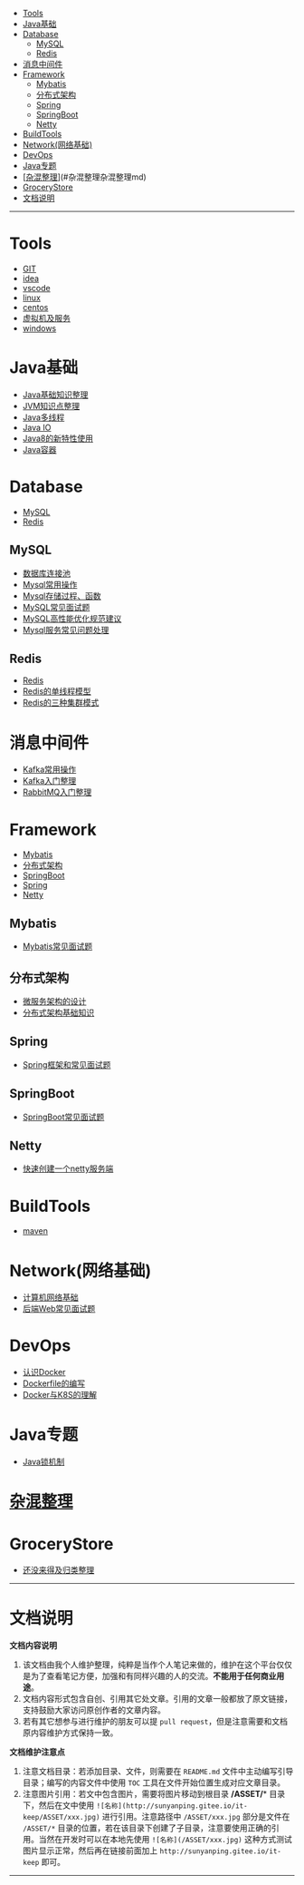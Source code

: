 <!-- TOC -->

- [Tools](#tools)
- [Java基础](#java基础)
- [Database](#database)
  - [MySQL](#mysql)
  - [Redis](#redis)
- [消息中间件](#消息中间件)
- [Framework](#framework)
  - [Mybatis](#mybatis)
  - [分布式架构](#分布式架构)
  - [Spring](#spring)
  - [SpringBoot](#springboot)
  - [Netty](#netty)
- [BuildTools](#buildtools)
- [Network(网络基础)](#network网络基础)
- [DevOps](#devops)
- [Java专题](#java专题)
- [[杂混整理](杂混整理.md)](#杂混整理杂混整理md)
- [GroceryStore](#grocerystore)
- [文档说明](#文档说明)

<!-- /TOC -->

***

# Tools
*  [GIT](Tools/GIT.md)
*  [idea](Tools/idea.md)
*  [vscode](Tools/vscode.md)
*  [linux](Tools/linux.md)
*  [centos](Tools/centos.md)
*  [虚拟机及服务](Tools/虚拟机及服务.md)
*  [windows](Tools/windows.md)

# Java基础
* [Java基础知识整理](Java基础/Java基础知识整理.md)
* [JVM知识点整理](Java基础/JVM知识点整理.md)
* [Java多线程](Java基础/Java多线程.md)
* [Java IO](Java基础/Java%20IO.md)
* [Java8的新特性使用](Java基础/Java8的新特性使用.md)
* [Java容器](Java基础/Java容器.md)

# Database
- [MySQL](#MySQL)
- [Redis](#Redis)
## MySQL
* [数据库连接池](Database/MySQL/数据库连接池.md)
* [Mysql常用操作](Database/MySQL/Mysql常用的操作.md)
* [Mysql存储过程、函数](Database/MySQL/Mysql存储过程、函数.md)
* [MySQL常见面试题](Database/MySQL/MySQL常见面试题.md)
* [MySQL高性能优化规范建议](Database/MySQL/MySQL高性能优化规范建议.md)
* [Mysql服务常见问题处理](Database/MySQL/Mysql服务常见问题处理.md)
## Redis
* [Redis](Database/Redis/Redis.md)
* [Redis的单线程模型](Database/Redis/Redis的单线程模型.md)
* [Redis的三种集群模式](Database/Redis/Redis的三种集群模式.md)

# 消息中间件
* [Kafka常用操作](Messages/Kafka常用操作.md)
* [Kafka入门整理](Messages/Kafka入门整理.md)
* [RabbitMQ入门整理](Messages/RabbitMQ入门整理.md)

# Framework
- [Mybatis](#Mybatis)
- [分布式架构](#分布式架构)
- [SpringBoot](#SpringBoot)
- [Spring](#Spring)
- [Netty](#Netty)

## Mybatis
* [Mybatis常见面试题](Framework/Mybatis/Mybatis常见面试题.md)

## 分布式架构
* [微服务架构的设计](Framework/分布式架构/微服务架构的设计.md)
* [分布式架构基础知识](Framework/分布式架构/分布式架构基础知识.md)

## Spring
* [Spring框架和常见面试题](Framework/Spring/Spring框架和常见面试.md)

## SpringBoot
* [SpringBoot常见面试题](Framework/SpringBoot/SpringBoot常见面试题.md)

## Netty
* [快速创建一个netty服务端](Framework/Netty/快速创建一个netty服务端.md)

# BuildTools
* [maven](BuildTools/maven.md)

# Network(网络基础)
* [计算机网络基础](Network/计算机网络基础.md)
* [后端Web常见面试题](Network/后端Web常见面试题.md)

# DevOps
* [认识Docker](DevOps/认识Docker.md)
* [Dockerfile的编写](DevOps/Dockerfile的编写.md)
* [Docker与K8S的理解](DevOps/Docker与K8S的理解.md)

# Java专题
* [Java锁机制](Java专题/Java锁机制.md)

# [杂混整理](杂混整理.md)

# GroceryStore
* [还没来得及归类整理](GroceryStore/还没来得及归类整理.md)

***
# 文档说明

**文档内容说明**    
1. 该文档由我个人维护整理，纯粹是当作个人笔记来做的，维护在这个平台仅仅是为了查看笔记方便，加强和有同样兴趣的人的交流。**不能用于任何商业用途**。
2. 文档内容形式包含自创、引用其它处文章。引用的文章一般都放了原文链接，支持鼓励大家访问原创作者的文章内容。
3. 若有其它想参与进行维护的朋友可以提 `pull request`，但是注意需要和文档原内容维护方式保持一致。

**文档维护注意点**    
1. 注意文档目录：若添加目录、文件，则需要在 `README.md` 文件中主动编写引导目录；编写的内容文件中使用 `TOC` 工具在文件开始位置生成对应文章目录。
2. 注意图片引用：若文中包含图片，需要将图片移动到根目录 **/ASSET/*** 目录下，然后在文中使用 `![名称](http://sunyanping.gitee.io/it-keep/ASSET/xxx.jpg)` 进行引用。注意路径中 `/ASSET/xxx.jpg` 部分是文件在 `/ASSET/*` 目录的位置，若在该目录下创建了子目录，注意要使用正确的引用。当然在开发时可以在本地先使用 `![名称](/ASSET/xxx.jpg)` 这种方式测试图片显示正常，然后再在链接前面加上 `http://sunyanping.gitee.io/it-keep` 即可。
***
